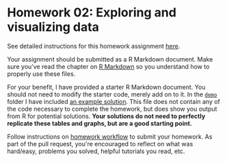 # Homework 02: Exploring and visualizing data

See detailed instructions for this homework assignment [here](http://cfss.uchicago.edu/hw02-explore-data.html).

Your assignment should be submitted as a R Markdown document. Make sure you've read the chapter on [R Markdown](http://r4ds.had.co.nz/r-markdown.html) so you understand how to properly use these files.

For your benefit, I have provided a starter R Markdown document. You should not need to modify the starter code, merely add on to it. In the [`demo`](demo/) folder I have included [an example solution](demo/gun_deaths_solution.md). This file does not contain any of the code necessary to complete the homework, but does show you output from R for potential solutions. **Your solutions do not need to perfectly replicate these tables and graphs, but are a good starting point.**

Follow instructions on [homework workflow](https://uc-cfss.github.io/hw00_homework_guidelines.html#homework_workflow) to submit your homework. As part of the pull request, you're encouraged to reflect on what was hard/easy, problems you solved, helpful tutorials you read, etc.
